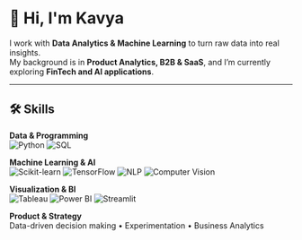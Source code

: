 # 👋 Hi, I'm Kavya  

I work with **Data Analytics & Machine Learning** to turn raw data into real insights.  
My background is in **Product Analytics, B2B & SaaS**, and I’m currently exploring **FinTech and AI applications**.  

---

## 🛠️ Skills  

**Data & Programming**  
![Python](https://img.shields.io/badge/Python-3776AB?style=for-the-badge&logo=python&logoColor=white) 
![SQL](https://img.shields.io/badge/SQL-4479A1?style=for-the-badge&logo=postgresql&logoColor=white)

**Machine Learning & AI**  
![Scikit-learn](https://img.shields.io/badge/Scikit--learn-F7931E?style=for-the-badge&logo=scikit-learn&logoColor=white) 
![TensorFlow](https://img.shields.io/badge/TensorFlow-FF6F00?style=for-the-badge&logo=tensorflow&logoColor=white) 
![NLP](https://img.shields.io/badge/NLP-5C2D91?style=for-the-badge&logo=readthedocs&logoColor=white) 
![Computer Vision](https://img.shields.io/badge/Computer%20Vision-5C3EE8?style=for-the-badge&logo=opencv&logoColor=white)

**Visualization & BI**  
![Tableau](https://img.shields.io/badge/Tableau-E97627?style=for-the-badge&logo=tableau&logoColor=white) 
![Power BI](https://img.shields.io/badge/Power%20BI-F2C811?style=for-the-badge&logo=powerbi&logoColor=black) 
![Streamlit](https://img.shields.io/badge/Streamlit-FF4B4B?style=for-the-badge&logo=streamlit&logoColor=white)

**Product & Strategy**  
Data-driven decision making • Experimentation • Business Analytics
